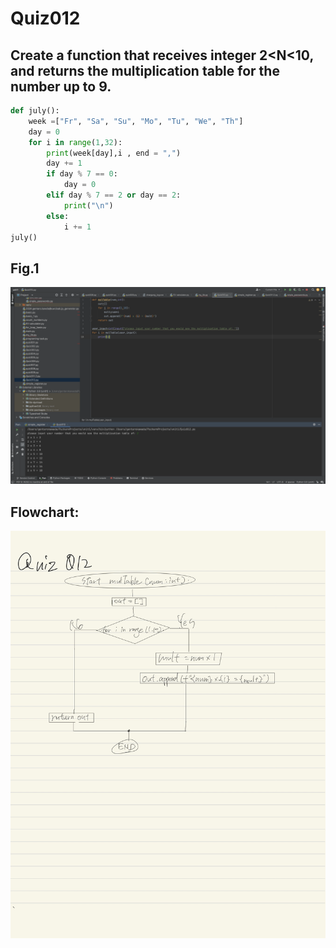 # Quiz012

## Create a function that receives integer 2<N<10, and returns the multiplication table for the number up to 9.

```.py
def july():
    week =["Fr", "Sa", "Su", "Mo", "Tu", "We", "Th"]
    day = 0
    for i in range(1,32):
        print(week[day],i , end = ",")
        day += 1
        if day % 7 == 0:
            day = 0
        elif day % 7 == 2 or day == 2:
            print("\n")
        else:
            i += 1
july()
```
## Fig.1
![](quiz012.png)

## Flowchart:
![](quiz012_flow.jpg)
